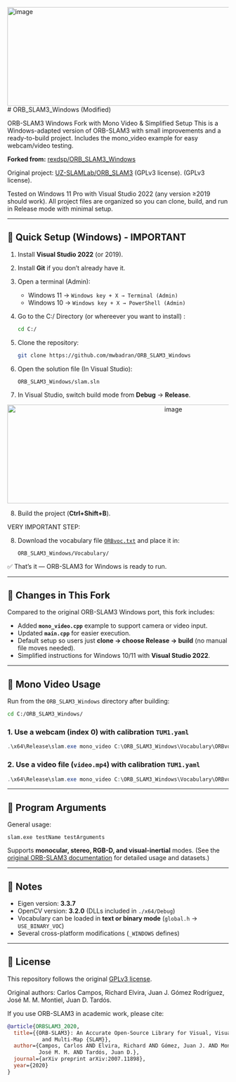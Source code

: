 <img width="740" height="225" alt="image" src="https://github.com/user-attachments/assets/2ded1ab4-e388-4917-a605-4e208b351d97" /># ORB\_SLAM3\_Windows (Modified)

ORB-SLAM3 Windows Fork with Mono Video & Simplified Setup
This is a Windows-adapted version of ORB-SLAM3 with small improvements and a ready-to-build project. Includes the mono_video example for easy webcam/video testing.

**Forked from:** [rexdsp/ORB_SLAM3_Windows](https://github.com/rexdsp/ORB_SLAM3_Windows)  

Original project: [UZ-SLAMLab/ORB\_SLAM3](https://github.com/UZ-SLAMLab/ORB_SLAM3) (GPLv3 license).
 (GPLv3 license).

Tested on Windows 11 Pro with Visual Studio 2022 (any version ≥2019 should work).
All project files are organized so you can clone, build, and run in Release mode with minimal setup.

---

## 🔹 Quick Setup (Windows) - IMPORTANT

1. Install **Visual Studio 2022** (or 2019).
2. Install **Git** if you don’t already have it.
3. Open a terminal (Admin):

   * Windows 11 → `Windows key + X → Terminal (Admin)`
   * Windows 10 → `Windows key + X → PowerShell (Admin)`
4. Go to the C:/ Directory (or whereever you want to install) :
   ```sh
   cd C:/
   ```
5. Clone the repository:

   ```sh
   git clone https://github.com/mwbadran/ORB_SLAM3_Windows
   ```
6. Open the solution file (In Visual Studio):

   ```
   ORB_SLAM3_Windows/slam.sln
   ```
7. In Visual Studio, switch build mode from **Debug** → **Release**.

<p align="center">
  <img src="https://github.com/user-attachments/assets/2ded1ab4-e388-4917-a605-4e208b351d97" width="740" height="225" alt="image"/>
</p>


8. Build the project (**Ctrl+Shift+B**).

VERY IMPORTANT STEP:

8. Download the vocabulary file [`ORBvoc.txt`](https://drive.google.com/file/d/1RFl3KE13EMGK_yXk2L7A-NG-Q_91QI4s/view?usp=sharing) and place it in:

   ```
   ORB_SLAM3_Windows/Vocabulary/
   ```

✅ That’s it — ORB-SLAM3 for Windows is ready to run.

---

## 🔹 Changes in This Fork

Compared to the original ORB-SLAM3 Windows port, this fork includes:

* Added **`mono_video.cpp`** example to support camera or video input.
* Updated **`main.cpp`** for easier execution.
* Default setup so users just **clone → choose Release → build** (no manual file moves needed).
* Simplified instructions for Windows 10/11 with **Visual Studio 2022**.

---

## 🔹 Mono Video Usage

Run from the `ORB_SLAM3_Windows` directory after building:

   ```sh
   cd C:/ORB_SLAM3_Windows/
   ```

### 1. Use a webcam (index 0) with calibration `TUM1.yaml` 

```powershell
.\x64\Release\slam.exe mono_video C:\ORB_SLAM3_Windows\Vocabulary\ORBvoc.txt C:\ORB_SLAM3_Windows\Examples\Monocular\TUM1.yaml 0
```

### 2. Use a video file (`video.mp4`) with calibration `TUM1.yaml`

```powershell
.\x64\Release\slam.exe mono_video C:\ORB_SLAM3_Windows\Vocabulary\ORBvoc.txt C:\ORB_SLAM3_Windows\Examples\Monocular\TUM1.yaml "C:\Users\W10\Desktop\video.mp4"
```

---

## 🔹 Program Arguments

General usage:

```
slam.exe testName testArguments
```

Supports **monocular, stereo, RGB-D, and visual-inertial** modes.
(See the [original ORB-SLAM3 documentation](https://github.com/UZ-SLAMLab/ORB_SLAM3) for detailed usage and datasets.)

---

## 🔹 Notes

* Eigen version: **3.3.7**
* OpenCV version: **3.2.0** (DLLs included in `./x64/Debug`)
* Vocabulary can be loaded in **text or binary mode** (`global.h` → `USE_BINARY_VOC`)
* Several cross-platform modifications (`_WINDOWS` defines)

---

## 🔹 License

This repository follows the original [GPLv3 license](https://github.com/UZ-SLAMLab/ORB_SLAM3/blob/master/License.md).

Original authors:
Carlos Campos, Richard Elvira, Juan J. Gómez Rodríguez, José M. M. Montiel, Juan D. Tardós.

If you use ORB-SLAM3 in academic work, please cite:

```bibtex
@article{ORBSLAM3_2020,
  title={{ORB-SLAM3}: An Accurate Open-Source Library for Visual, Visual-Inertial 
           and Multi-Map {SLAM}},
  author={Campos, Carlos AND Elvira, Richard AND Gómez, Juan J. AND Montiel, 
          José M. M. AND Tardós, Juan D.},
  journal={arXiv preprint arXiv:2007.11898},
  year={2020}
}
```


